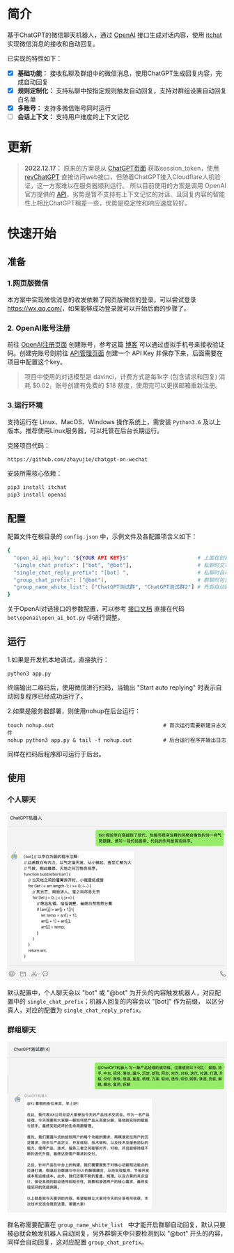 # 简介

基于ChatGPT的微信聊天机器人，通过 [OpenAI](https://github.com/acheong08/ChatGPT) 接口生成对话内容，使用 [itchat](https://github.com/littlecodersh/ItChat) 实现微信消息的接收和自动回复。

已实现的特性如下：

- [x] **基础功能：** 接收私聊及群组中的微信消息，使用ChatGPT生成回复内容，完成自动回复
- [x] **规则定制化：** 支持私聊中按指定规则触发自动回复，支持对群组设置自动回复白名单
- [x] **多账号：** 支持多微信账号同时运行
- [ ] **会话上下文：** 支持用户维度的上下文记忆

# 更新
> **2022.12.17：**  原来的方案是从 [ChatGPT页面](https://chat.openai.com/chat) 获取session_token，使用 [revChatGPT](https://github.com/acheong08/ChatGPT) 直接访问web接口，但随着ChatGPT接入Cloudflare人机验证，这一方案难以在服务器顺利运行。 所以目前使用的方案是调用 OpenAI 官方提供的 [API](https://beta.openai.com/docs/api-reference/introduction)，劣势是暂不支持有上下文记忆的对话、且回复内容的智能性上相比ChatGPT稍差一些，优势是稳定性和响应速度较好。


# 快速开始

## 准备
### 1.网页版微信

本方案中实现微信消息的收发依赖了网页版微信的登录，可以尝试登录 <https://wx.qq.com/>，如果能够成功登录就可以开始后面的步骤了。

### 2. OpenAI账号注册

前往 [OpenAI注册页面](https://beta.openai.com/signup) 创建账号，参考这篇 [博客](https://www.cnblogs.com/damugua/p/16969508.html) 可以通过虚拟手机号来接收验证码。创建完账号则前往 [API管理页面](https://beta.openai.com/account/api-keys) 创建一个 API Key 并保存下来，后面需要在项目中配置这个key。 

> 项目中使用的对话模型是 davinci，计费方式是每1k字 (包含请求和回复) 消耗 $0.02，账号创建有免费的 $18 额度，使用完可以更换邮箱重新注册。


### 3.运行环境

支持运行在 Linux、MacOS、Windows 操作系统上，需安装 `Python3.6` 及以上版本。推荐使用Linux服务器，可以托管在后台长期运行。

克隆项目代码：

```bash
https://github.com/zhayujie/chatgpt-on-wechat
```

安装所需核心依赖：

```bash
pip3 install itchat
pip3 install openai
```

## 配置

配置文件在根目录的 `config.json` 中，示例文件及各配置项含义如下：

```bash
{ 
  "open_ai_api_key": "${YOUR API KEY}$"                      # 上面在创建的 API KEY
  "single_chat_prefix": ["bot", "@bot"],                     # 私聊时文本需要包含该前缀才能触发机器人回复
  "single_chat_reply_prefix": "[bot] ",                      # 私聊时自动回复的前缀，用于区分真人
  "group_chat_prefix": ["@bot"],                             # 群聊时包含该前缀则会触发机器人回复
  "group_name_white_list": ["ChatGPT测试群", "ChatGPT测试群2"] # 开启自动回复的群名称列表
}
```
关于OpenAI对话接口的参数配置，可以参考 [接口文档](https://beta.openai.com/docs/api-reference/completions) 直接在代码 `bot\openai\open_ai_bot.py` 中进行调整。


## 运行

1.如果是开发机本地调试，直接执行：

```
python3 app.py
```
终端输出二维码后，使用微信进行扫码，当输出 "Start auto replying" 时表示自动回复程序已经成功运行了。


2.如果是服务器部署，则使用nohup在后台运行：

```
touch nohup.out                                   # 首次运行需要新建日志文件                     
nohup python3 app.py & tail -f nohup.out          # 后台运行程序并输出日志
```
同样在扫码后程序即可运行于后台。


## 使用

### 个人聊天

![single-chat-sample.jpg](docs/images/single-chat-sample.jpg)

默认配置中，个人聊天会以 "bot" 或 "@bot" 为开头的内容触发机器人，对应配置中的 `single_chat_prefix`；机器人回复的内容会以 "[bot]" 作为前缀， 以区分真人，对应的配置为 `single_chat_reply_prefix`。


### 群组聊天

![group-chat-sample.jpg](docs/images/group-chat-sample.jpg)

群名称需要配置在 `group_name_white_list ` 中才能开启群聊自动回复，默认只要被@就会触发机器人自动回复，另外群聊天中只要检测到以 "@bot" 开头的内容，同样会自动回复，这对应配置 `group_chat_prefix`。
